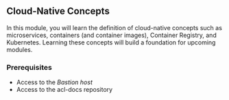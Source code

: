 ## Cloud-Native Concepts

In this module, you will learn the definition of cloud-native concepts such as microservices, containers (and container images), Container Registry, and Kubernetes. Learning these concepts will build a foundation for upcoming modules.

### Prerequisites

- Access to the _Bastion host_
- Access to the acl-docs repository
